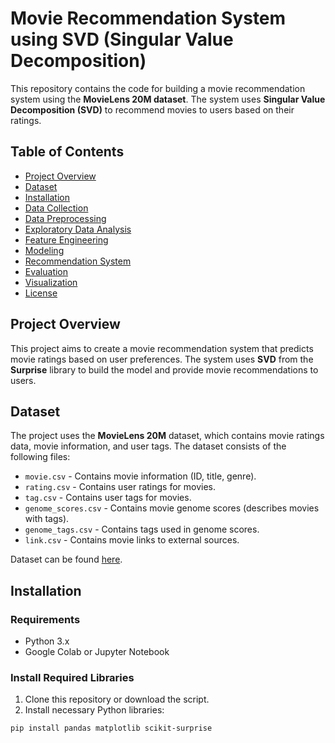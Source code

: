 # Movie Recommendation System using SVD (Singular Value Decomposition)

This repository contains the code for building a movie recommendation system using the **MovieLens 20M dataset**. The system uses **Singular Value Decomposition (SVD)** to recommend movies to users based on their ratings.

## Table of Contents
- [Project Overview](#project-overview)
- [Dataset](#dataset)
- [Installation](#installation)
- [Data Collection](#data-collection)
- [Data Preprocessing](#data-preprocessing)
- [Exploratory Data Analysis](#exploratory-data-analysis)
- [Feature Engineering](#feature-engineering)
- [Modeling](#modeling)
- [Recommendation System](#recommendation-system)
- [Evaluation](#evaluation)
- [Visualization](#visualization)
- [License](#license)

## Project Overview
This project aims to create a movie recommendation system that predicts movie ratings based on user preferences. The system uses **SVD** from the **Surprise** library to build the model and provide movie recommendations to users.

## Dataset
The project uses the **MovieLens 20M** dataset, which contains movie ratings data, movie information, and user tags. The dataset consists of the following files:
- `movie.csv` - Contains movie information (ID, title, genre).
- `rating.csv` - Contains user ratings for movies.
- `tag.csv` - Contains user tags for movies.
- `genome_scores.csv` - Contains movie genome scores (describes movies with tags).
- `genome_tags.csv` - Contains tags used in genome scores.
- `link.csv` - Contains movie links to external sources.

Dataset can be found [here](https://grouplens.org/datasets/movielens/).

## Installation

### Requirements
- Python 3.x
- Google Colab or Jupyter Notebook

### Install Required Libraries
1. Clone this repository or download the script.
2. Install necessary Python libraries:

```bash
pip install pandas matplotlib scikit-surprise
